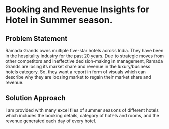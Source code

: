 # Booking and Revenue Insights for Hotel in Summer season.

## Problem Statement
Ramada Grands owns multiple five-star hotels across India. They have been in the hospitality industry for the past 20 years. Due to strategic moves from other competitors and ineffective decision-making in management, Ramada Grands are losing its market share and revenue in the luxury/business hotels category. So, they want a report in form of visuals which can describe why they are loosing market to regain their market share and revenue. 

## Solution Approach
I am provided with many excel files of summer seasons of different hotels which includes the booking details, category of hotels and rooms, and the revenue generated each day of every hotel. 
